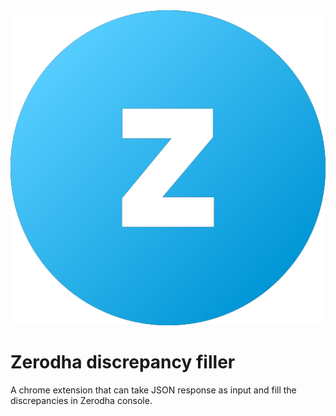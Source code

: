 <div align="center">
    <img src="/src/icons/fav_icon.png">
</div>

# Zerodha discrepancy filler

A chrome extension that can take JSON response as input and fill the discrepancies in Zerodha console.
